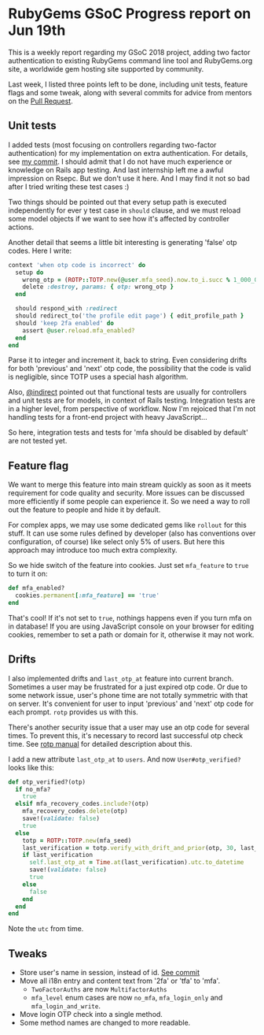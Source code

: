 # RubyGems GSoC Progress report on Jun 19th

This is a weekly report regarding my GSoC 2018 project, adding two factor authentication to existing RubyGems command line tool and RubyGems.org site, a worldwide gem hosting site supported by community.

Last week, I listed three points left to be done, including unit tests, feature flags and some tweak, along with several commits for advice from mentors on the [Pull Request](https://github.com/rubygems/rubygems.org/pull/1729).

## Unit tests

I added tests (most focusing on controllers regarding two-factor authentication) for my implementation on extra authentication. For details, see [my commit](https://github.com/rubygems/rubygems.org/pull/1729/commits/77977dd6e071bbbb10df960a78c0ea45141ae0be). I should admit that I do not have much experience or knowledge on Rails app testing. And last internship left me a awful impression on Rsepc. But we don't use it here. And I may find it not so bad after I tried writing these test cases :)

Two things should be pointed out that every setup path is executed independently for ever y test case in `should` clause, and we must reload some model objects if we want to see how it's affected by controller actions.

Another detail that seems a little bit interesting is generating 'false' otp codes. Here I write:

```ruby
context 'when otp code is incorrect' do
  setup do
    wrong_otp = (ROTP::TOTP.new(@user.mfa_seed).now.to_i.succ % 1_000_000).to_s
    delete :destroy, params: { otp: wrong_otp }
  end

  should respond_with :redirect
  should redirect_to('the profile edit page') { edit_profile_path }
  should 'keep 2fa enabled' do
    assert @user.reload.mfa_enabled?
  end
end
```

Parse it to integer and increment it, back to string. Even considering drifts for both 'previous' and 'next' otp code, the possibility that the code is valid is negligible, since TOTP uses a special hash algorithm.

Also, [@indirect](https://github.com/indirect) pointed out that functional tests are usually for controllers and unit tests are for models, in context of Rails testing. Integration tests are in a higher level, from perspective of workflow. Now I'm rejoiced that I'm not handling tests for a front-end project with heavy JavaScript...

So here, integration tests and tests for 'mfa should be disabled by default' are not tested yet.

## Feature flag

We want to merge this feature into main stream quickly as soon as it meets requirement for code quality and security. More issues can be discussed more efficiently if some people can experience it. So we need a way to roll out the feature to people and hide it by default.

For complex apps, we may use some dedicated gems like `rollout` for this stuff. It can use some rules defined by developer (also has conventions over configuration, of course) like select only 5% of users. But here this approach may introduce too much extra complexity.

So we hide switch of the feature into cookies. Just set `mfa_feature` to `true` to turn it on:

```ruby
def mfa_enabled?
  cookies.permanent[:mfa_feature] == 'true'
end
```

That's cool! If it's not set to `true`, nothings happens even if you turn mfa on in database! If you are using JavaScript console on your browser for editing cookies, remember to set a path or domain for it, otherwise it may not work.

## Drifts

I also implemented drifts and `last_otp_at` feature into current branch. Sometimes a user may be frustrated for a just expired otp code. Or due to some network issue, user's phone time are not totally symmetric with that on server. It's convenient for user to input 'previous' and 'next' otp code for each prompt. `rotp` provides us with this.

There's another security issue that a user may use an otp code for several times. To prevent this, it's necessary to record last successful otp check time. See [rotp manual](https://github.com/mdp/rotp#preventing-reuse-of-time-based-otps) for detailed description about this.

I add a new attribute `last_otp_at` to `users`. And now `User#otp_verified?` looks like this:

```ruby
def otp_verified?(otp)
  if no_mfa?
    true
  elsif mfa_recovery_codes.include?(otp)
    mfa_recovery_codes.delete(otp)
    save!(validate: false)
    true
  else
    totp = ROTP::TOTP.new(mfa_seed)
    last_verification = totp.verify_with_drift_and_prior(otp, 30, last_otp_at)
    if last_verification
      self.last_otp_at = Time.at(last_verification).utc.to_datetime
      save!(validate: false)
      true
    else
      false
    end
  end
end
```

Note the `utc` from time.

## Tweaks

- Store user's name in session, instead of id. [See commit](https://github.com/rubygems/rubygems.org/pull/1729/commits/4660f8b52a0bec44547ae9a0e9d7c22d097d7d84)
- Move all i18n entry and content text from '2fa' or 'tfa' to 'mfa'.
  - `TwoFactorAuths` are now `MultifactorAuths`
  - `mfa_level` enum cases are now `no_mfa`, `mfa_login_only` and `mfa_login_and_write`.
- Move login OTP check into a single method.
- Some method names are changed to more readable.
